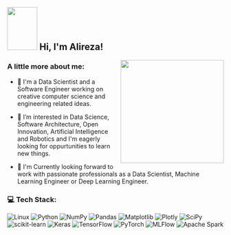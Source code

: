<h2><img src="https://media.giphy.com/media/v1.Y2lkPTc5MGI3NjExZnQ0Z2Vxbm96cWs0aTdxemZld3VreDkwOXl5eTV2N3owMHFsZW9qMSZlcD12MV9pbnRlcm5hbF9naWZfYnlfaWQmY3Q9cw/siIPEFuHkcNZ8HnQdO/giphy.gif" width="70" height="100"> Hi, I'm Alireza!</h2>
<img align='right' src="https://media.giphy.com/media/Hi5evcgAbgfJlsB0sD/giphy.gif" width="240">

### A little more about me:

- 🔭 I'm a Data Scientist and a Software Engineer working on creative computer science and engineering related ideas. 

- 🌱 I’m interested in Data Science, Software Architecture, Open Innovation, Artificial Intelligence and Robotics and I'm eagerly looking for oppurtunities to learn new things.

- 👯 I'm Currently looking forward to work with passionate professionals as a Data Scientist, Machine Learning Engineer or Deep Learning Engineer.


### 💻 Tech Stack: <br>

![Linux](https://img.shields.io/badge/Linux-%23FCC624.svg?style=for-the-badge&logo=Linux&logoColor=white)
![Python](https://img.shields.io/badge/Python-%233776AB.svg?style=for-the-badge&logo=Python&logoColor=white)
![NumPy](https://img.shields.io/badge/numpy-%23013243.svg?style=for-the-badge&logo=numpy&logoColor=white)
![Pandas](https://img.shields.io/badge/pandas-%23150458.svg?style=for-the-badge&logo=pandas&logoColor=white)
![Matplotlib](https://img.shields.io/badge/Matplotlib-%23ffffff.svg?style=for-the-badge&logo=Matplotlib&logoColor=black)
![Plotly](https://img.shields.io/badge/Plotly-%233F4F75.svg?style=for-the-badge&logo=plotly&logoColor=white)
![SciPy](https://img.shields.io/badge/SciPy-%230C55A5.svg?style=for-the-badge&logo=scipy&logoColor=%white)
<br>
![scikit-learn](https://img.shields.io/badge/scikit--learn-%23F7931E.svg?style=for-the-badge&logo=scikit-learn&logoColor=white)
![Keras](https://img.shields.io/badge/Keras-%23D00000.svg?style=for-the-badge&logo=Keras&logoColor=white)
![TensorFlow](https://img.shields.io/badge/TensorFlow-%23FF6F00.svg?style=for-the-badge&logo=TensorFlow&logoColor=white)
![PyTorch](https://img.shields.io/badge/PyTorch-%23EE4C2C.svg?style=for-the-badge&logo=PyTorch&logoColor=white)
![MLFlow](https://img.shields.io/badge/MLFlow-%230194E2.svg?style=for-the-badge&logo=MLFlow&logoColor=blue)
![Apache Spark](https://img.shields.io/badge/apachespark-%23FA6423.svg?style=for-the-badge&logo=apachespark&logoColor=orange)
